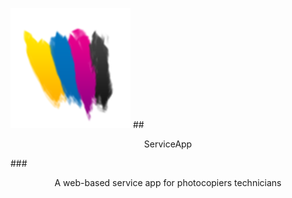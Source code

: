 ![logo](https://github.com/pbwis/serviceapp/blob/master/templates/logo.png)
##<p align="center">ServiceApp</p>
###<p align="center">A web-based service app for photocopiers technicians</p>